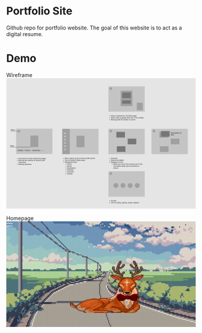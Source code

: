 # Portfolio Site
Github repo for portfolio website. The goal of this website is
to act as a digital resume.

# Demo
Wireframe </br>
!['Wireframe'](./Wireframe.png)

Homepage </br>
!['Demo'](./PortfolioDemo.gif)